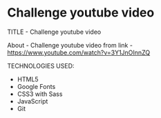 # Challenge youtube video

TITLE - Challenge youtube video

About - Challenge youtube video from
link - https://www.youtube.com/watch?v=3Y1JnOInnZQ

TECHNOLOGIES USED:

- HTML5
- Google Fonts
- CSS3 with Sass
- JavaScript
- Git
